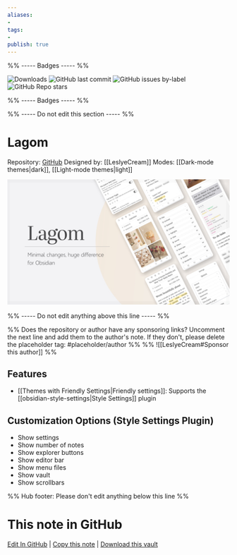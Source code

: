 ```yaml
---
aliases:
- 
tags: 
- 
publish: true
---
```


%% ----- Badges ----- %%

![Downloads](https://img.shields.io/badge/downloads-9280-573E7A?style=for-the-badge&logo=)
![GitHub last commit](https://img.shields.io/github/last-commit/LeslyeCream/Lagom-Obsidian-Theme?color=573E7A&label=last%20update&logo=github&style=for-the-badge)
![GitHub issues by-label](https://img.shields.io/github/issues/LeslyeCream/Lagom-Obsidian-Theme/help%20wanted?color=573E7A&logo=github&style=for-the-badge) 
![GitHub Repo stars](https://img.shields.io/github/stars/LeslyeCream/Lagom-Obsidian-Theme?color=573E7A&logo=github&style=for-the-badge)

%% ----- Badges ----- %%

%% ----- Do not edit this section ----- %%

# Lagom

Repository: [GitHub](https://github.com/LeslyeCream/Lagom-Obsidian-Theme)
Designed by: [[LeslyeCream]]
Modes: [[Dark-mode themes|dark]], [[Light-mode themes|light]]



![screenshot](https://github.com/LeslyeCream/Lagom-Obsidian-Theme/raw/HEAD/IMG_20241009_134537.jpg)

%% ----- Do not edit anything above this line ----- %% 

%% Does the repository or author have any sponsoring links? Uncomment the next line and add them to the author's note. If they don't, please delete the placeholder tag: #placeholder/author %%
%% ![[LeslyeCream#Sponsor this author]] %%


## Features

- [[Themes with Friendly Settings|Friendly settings]]: Supports the [[obsidian-style-settings|Style Settings]] plugin

## Customization Options (Style Settings Plugin) 
- Show settings
- Show number of notes
- Show explorer buttons
- Show editor bar
- Show menu files
- Show vault
- Show scrollbars


%% Hub footer: Please don't edit anything below this line %%

# This note in GitHub

<span class="git-footer">[Edit In GitHub](https://github.dev/obsidian-community/obsidian-hub/blob/main/02%20-%20Community%20Expansions/02.05%20All%20Community%20Expansions/Themes/Lagom.md "git-hub-edit-note") | [Copy this note](https://raw.githubusercontent.com/obsidian-community/obsidian-hub/main/02%20-%20Community%20Expansions/02.05%20All%20Community%20Expansions/Themes/Lagom.md "git-hub-copy-note") | [Download this vault](https://github.com/obsidian-community/obsidian-hub/archive/refs/heads/main.zip "git-hub-download-vault") </span>
